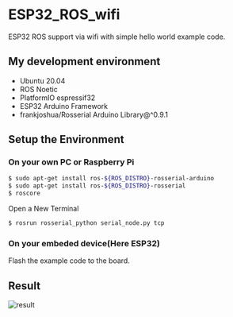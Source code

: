 # ESP32_ROS_wifi
ESP32 ROS support via wifi with simple hello world example code.

## My development environment
* Ubuntu 20.04
* ROS Noetic
* PlatformIO espressif32
* ESP32 Arduino Framework
* frankjoshua/Rosserial Arduino Library@^0.9.1


## Setup the Environment
### On your own PC or Raspberry Pi
```bash
$ sudo apt-get install ros-${ROS_DISTRO}-rosserial-arduino
$ sudo apt-get install ros-${ROS_DISTRO}-rosserial
$ roscore
```
Open a New Terminal
```bash
$ rosrun rosserial_python serial_node.py tcp
```


### On your embeded device(Here ESP32)

Flash the example code to the board.


## Result 

![result](https://img-blog.csdnimg.cn/0a8a8d875d1a40bbaff13e64c6be33f8.png)
